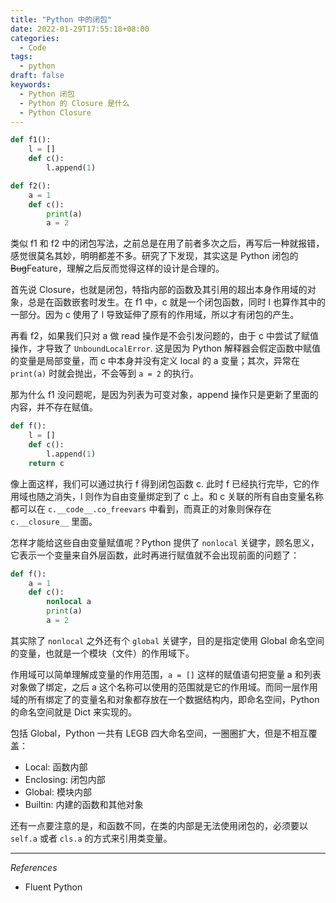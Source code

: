 ```yaml
---
title: "Python 中的闭包"
date: 2022-01-29T17:55:18+08:00
categories:
  - Code
tags:
  - python
draft: false
keywords:
  - Python 闭包
  - Python 的 Closure 是什么
  - Python Closure
---
```


```python
def f1():
    l = []
    def c():
        l.append(1)

def f2():
    a = 1
    def c():
        print(a)
        a = 2
```

类似 f1 和 f2 中的闭包写法，之前总是在用了前者多次之后，再写后一种就报错，感觉很莫名其妙，明明都差不多。研究了下发现，其实这是 Python 闭包的 ~~Bug~~Feature，理解之后反而觉得这样的设计是合理的。

首先说 Closure，也就是闭包，特指内部的函数及其引用的超出本身作用域的对象，总是在函数嵌套时发生。在 f1 中，c 就是一个闭包函数，同时 l 也算作其中的一部分。因为 c 使用了 l 导致延伸了原有的作用域，所以才有闭包的产生。

再看 f2，如果我们只对 a 做 read 操作是不会引发问题的，由于 c 中尝试了赋值操作，才导致了 `UnboundLocalError`. 这是因为 Python 解释器会假定函数中赋值的变量是局部变量，而 c 中本身并没有定义 local 的 a 变量；其次，异常在 `print(a)` 时就会抛出，不会等到 `a = 2` 的执行。

那为什么 f1 没问题呢，是因为列表为可变对象，append 操作只是更新了里面的内容，并不存在赋值。

```python
def f():
    l = []
    def c():
        l.append(1)
    return c
```

像上面这样，我们可以通过执行 f 得到闭包函数 c. 此时 f 已经执行完毕，它的作用域也随之消失，l 则作为自由变量绑定到了 c 上。和 c 关联的所有自由变量名称都可以在 `c.__code__.co_freevars` 中看到，而真正的对象则保存在 `c.__closure__` 里面。

怎样才能给这些自由变量赋值呢？Python 提供了 `nonlocal` 关键字，顾名思义，它表示一个变量来自外层函数，此时再进行赋值就不会出现前面的问题了：

```python
def f():
    a = 1
    def c():
        nonlocal a
        print(a)
        a = 2
```

其实除了 `nonlocal` 之外还有个 `global` 关键字，目的是指定使用 Global 命名空间的变量，也就是一个模块（文件）的作用域下。

作用域可以简单理解成变量的作用范围，`a = []` 这样的赋值语句把变量 a 和列表对象做了绑定，之后 a 这个名称可以使用的范围就是它的作用域。而同一层作用域的所有绑定了的变量名和对象都存放在一个数据结构内，即命名空间，Python 的命名空间就是 Dict 来实现的。

包括 Global，Python 一共有 LEGB 四大命名空间，一圈圈扩大，但是不相互覆盖：

- Local: 函数内部
- Enclosing: 闭包内部
- Global: 模块内部
- Builtin: 内建的函数和其他对象

还有一点要注意的是，和函数不同，在类的内部是无法使用闭包的，必须要以 `self.a` 或者 `cls.a` 的方式来引用类变量。

---

*References*

- Fluent Python
